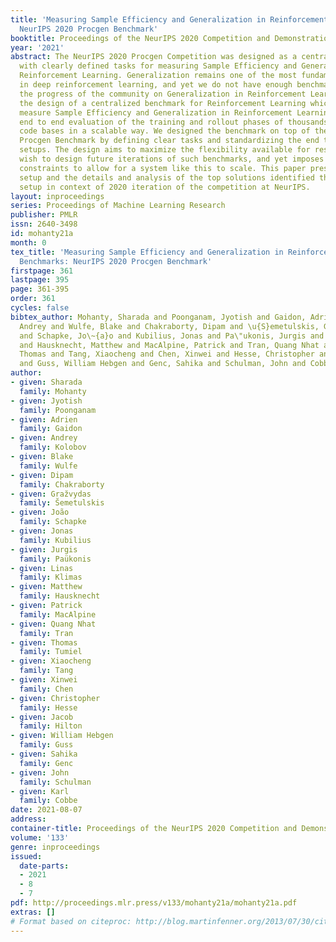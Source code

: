 ```yaml
---
title: 'Measuring Sample Efficiency and Generalization in Reinforcement Learning Benchmarks:
  NeurIPS 2020 Procgen Benchmark'
booktitle: Proceedings of the NeurIPS 2020 Competition and Demonstration Track
year: '2021'
abstract: The NeurIPS 2020 Procgen Competition was designed as a centralized benchmark
  with clearly defined tasks for measuring Sample Efficiency and Generalization in
  Reinforcement Learning. Generalization remains one of the most fundamental challenges
  in deep reinforcement learning, and yet we do not have enough benchmarks to measure
  the progress of the community on Generalization in Reinforcement Learning. We present
  the design of a centralized benchmark for Reinforcement Learning which can help
  measure Sample Efficiency and Generalization in Reinforcement Learning by doing
  end to end evaluation of the training and rollout phases of thousands of user submitted
  code bases in a scalable way. We designed the benchmark on top of the already existing
  Procgen Benchmark by defining clear tasks and standardizing the end to end evaluation
  setups. The design aims to maximize the flexibility available for researchers who
  wish to design future iterations of such benchmarks, and yet imposes necessary practical
  constraints to allow for a system like this to scale. This paper presents the competition
  setup and the details and analysis of the top solutions identified through this
  setup in context of 2020 iteration of the competition at NeurIPS.
layout: inproceedings
series: Proceedings of Machine Learning Research
publisher: PMLR
issn: 2640-3498
id: mohanty21a
month: 0
tex_title: 'Measuring Sample Efficiency and Generalization in Reinforcement Learning
  Benchmarks: NeurIPS 2020 Procgen Benchmark'
firstpage: 361
lastpage: 395
page: 361-395
order: 361
cycles: false
bibtex_author: Mohanty, Sharada and Poonganam, Jyotish and Gaidon, Adrien and Kolobov,
  Andrey and Wulfe, Blake and Chakraborty, Dipam and \u{S}emetulskis, Gra\u{z}vydas
  and Schapke, Jo\~{a}o and Kubilius, Jonas and Pa\"ukonis, Jurgis and Klimas, Linas
  and Hausknecht, Matthew and MacAlpine, Patrick and Tran, Quang Nhat and Tumiel,
  Thomas and Tang, Xiaocheng and Chen, Xinwei and Hesse, Christopher and Hilton, Jacob
  and Guss, William Hebgen and Genc, Sahika and Schulman, John and Cobbe, Karl
author:
- given: Sharada
  family: Mohanty
- given: Jyotish
  family: Poonganam
- given: Adrien
  family: Gaidon
- given: Andrey
  family: Kolobov
- given: Blake
  family: Wulfe
- given: Dipam
  family: Chakraborty
- given: Graz̆vydas
  family: S̆emetulskis
- given: João
  family: Schapke
- given: Jonas
  family: Kubilius
- given: Jurgis
  family: Paükonis
- given: Linas
  family: Klimas
- given: Matthew
  family: Hausknecht
- given: Patrick
  family: MacAlpine
- given: Quang Nhat
  family: Tran
- given: Thomas
  family: Tumiel
- given: Xiaocheng
  family: Tang
- given: Xinwei
  family: Chen
- given: Christopher
  family: Hesse
- given: Jacob
  family: Hilton
- given: William Hebgen
  family: Guss
- given: Sahika
  family: Genc
- given: John
  family: Schulman
- given: Karl
  family: Cobbe
date: 2021-08-07
address:
container-title: Proceedings of the NeurIPS 2020 Competition and Demonstration Track
volume: '133'
genre: inproceedings
issued:
  date-parts:
  - 2021
  - 8
  - 7
pdf: http://proceedings.mlr.press/v133/mohanty21a/mohanty21a.pdf
extras: []
# Format based on citeproc: http://blog.martinfenner.org/2013/07/30/citeproc-yaml-for-bibliographies/
---
```


